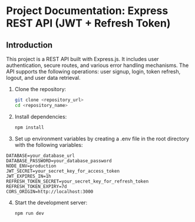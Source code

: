 
# Project Documentation: Express REST API (JWT + Refresh Token)

## Introduction
This project is a REST API built with Express.js. It includes user authentication, secure routes, and various error handling mechanisms. The API supports the following operations: user signup, login, token refresh, logout, and user data retrieval.

1. Clone the repository:
   ```bash
   git clone <repository_url>
   cd <repository_name>

2. Install dependencies:
    ```bash
    npm install
    ```
3. Set up environment variables by creating a .env file in the root directory with the following variables:
```env
DATABASE=your_database_url
DATABASE_PASSWORD=your_database_password
NODE_ENV=production
JWT_SECRET=your_secret_key_for_access_token
JWT_EXPIRES_IN=1h
REFRESH_TOKEN_SECRET=your_secret_key_for_refresh_token
REFRESH_TOKEN_EXPIRY=7d
CORS_ORIGIN=http://localhost:3000
```
4. Start the development server:
    ```bash
    npm run dev
    ```